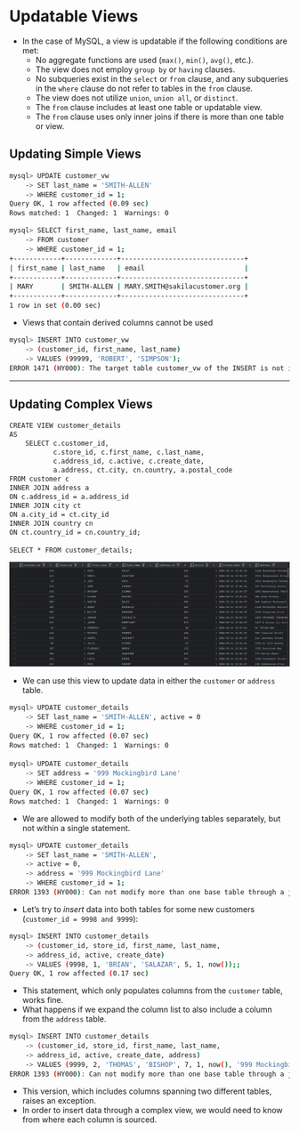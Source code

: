 # Updatable Views

- In the case of MySQL, a view is updatable if the following conditions are met:
  - No aggregate functions are used (`max()`, `min()`, `avg()`, etc.).
  - The view does not employ `group by` or `having` clauses.
  - No subqueries exist in the `select` or `from` clause, and any subqueries in the `where` clause do not refer to tables in the `from` clause.
  - The view does not utilize `union`, `union all`, or `distinct`.
  - The `from` clause includes at least one table or updatable view.
  - The `from` clause uses only inner joins if there is more than one table or view.

## Updating Simple Views

```bash
mysql> UPDATE customer_vw
    -> SET last_name = 'SMITH-ALLEN'
    -> WHERE customer_id = 1;
Query OK, 1 row affected (0.09 sec)
Rows matched: 1  Changed: 1  Warnings: 0
```

```bash
mysql> SELECT first_name, last_name, email
    -> FROM customer
    -> WHERE customer_id = 1;
+------------+-------------+-------------------------------+
| first_name | last_name   | email                         |
+------------+-------------+-------------------------------+
| MARY       | SMITH-ALLEN | MARY.SMITH@sakilacustomer.org |
+------------+-------------+-------------------------------+
1 row in set (0.00 sec)
```

- Views that contain derived columns cannot be used

```bash
mysql> INSERT INTO customer_vw
    -> (customer_id, first_name, last_name)
    -> VALUES (99999, 'ROBERT', 'SIMPSON');
ERROR 1471 (HY000): The target table customer_vw of the INSERT is not insertable-into
```

---

## Updating Complex Views

```mysql
CREATE VIEW customer_details
AS
    SELECT c.customer_id,
           c.store_id, c.first_name, c.last_name,
           c.address_id, c.active, c.create_date,
           a.address, ct.city, cn.country, a.postal_code
FROM customer c
INNER JOIN address a
ON c.address_id = a.address_id
INNER JOIN city ct
ON a.city_id = ct.city_id
INNER JOIN country cn
ON ct.country_id = cn.country_id;

SELECT * FROM customer_details;
```

![3.complex_views](Imgs/3.complex_views.png)

- We can use this view to update data in either the `customer` or `address` table.

```bash
mysql> UPDATE customer_details
    -> SET last_name = 'SMITH-ALLEN', active = 0
    -> WHERE customer_id = 1;
Query OK, 1 row affected (0.07 sec)
Rows matched: 1  Changed: 1  Warnings: 0

mysql> UPDATE customer_details
    -> SET address = '999 Mockingbird Lane'
    -> WHERE customer_id = 1;
Query OK, 1 row affected (0.07 sec)
Rows matched: 1  Changed: 1  Warnings: 0
```

- We are allowed to modify both of the underlying tables separately, but not within a single statement.

```bash
mysql> UPDATE customer_details
    -> SET last_name = 'SMITH-ALLEN',
    -> active = 0,
    -> address = '999 Mockingbird Lane'
    -> WHERE customer_id = 1;
ERROR 1393 (HY000): Can not modify more than one base table through a join view 'sakila.customer_details'
```

- Let’s try to *insert* data into both tables for some new customers (`customer_id = 9998 and 9999`):

```bash
mysql> INSERT INTO customer_details
    -> (customer_id, store_id, first_name, last_name,
    -> address_id, active, create_date)
    -> VALUES (9998, 1, 'BRIAN', 'SALAZAR', 5, 1, now());;
Query OK, 1 row affected (0.17 sec)
```

- This statement, which only populates columns from the `customer` table, works fine.
- What happens if we expand the column list to also include a column from the `address` table.

```bash
mysql> INSERT INTO customer_details
    -> (customer_id, store_id, first_name, last_name,
    -> address_id, active, create_date, address)
    -> VALUES (9999, 2, 'THOMAS', 'BISHOP', 7, 1, now(), '999 Mockingbird Lane');
ERROR 1393 (HY000): Can not modify more than one base table through a join view 'sakila.customer_details'
```

- This version, which includes columns spanning two different tables, raises an exception. 
- In order to insert data through a complex view, we would need to know from where each column is sourced.